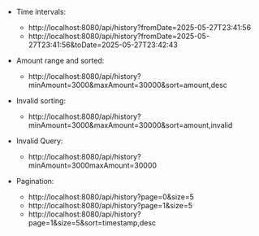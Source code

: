 
- Time intervals:
  - http://localhost:8080/api/history?fromDate=2025-05-27T23:41:56
  - http://localhost:8080/api/history?fromDate=2025-05-27T23:41:56&toDate=2025-05-27T23:42:43

- Amount range and sorted:
  - http://localhost:8080/api/history?minAmount=3000&maxAmount=30000&sort=amount,desc

- Invalid sorting:
  - http://localhost:8080/api/history?minAmount=3000&maxAmount=30000&sort=amount,invalid
  
- Invalid Query:
  - http://localhost:8080/api/history?minAmount=3000maxAmount=30000

- Pagination:
  - http://localhost:8080/api/history?page=0&size=5
  - http://localhost:8080/api/history?page=1&size=5
  - http://localhost:8080/api/history?page=1&size=5&sort=timestamp,desc

